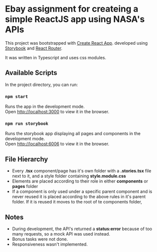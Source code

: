 # Ebay assignment for createing a simple ReactJS app using NASA's APIs

This project was bootstrapped with [Create React App](https://github.com/facebook/create-react-app).
developed using [Storybook](https://storybook.js.org/) and [React Router](https://reactrouter.com/en/main).

It was written in Typescript and uses css modules.

## Available Scripts
In the project directory, you can run:

### `npm start`

Runs the app in the development mode.\
Open [http://localhost:3000](http://localhost:3000) to view it in the browser.

### `npm run storybook`

Runs the storybook app displaying all pages and components in the development mode.\
Open [http://localhost:6006](http://localhost:6006) to view it in the browser.

## File Hierarchy
*   Every **.tsx** component/page has it's own folder with a **.stories.tsx** file next to it, and a style folder containing **style.module.css**
*   Elements are placed according to their role in either **components** or **pages** folder
*   If a component is only used under a specific parent component and is never reused it is placed according to the above rules in it's parent folder. If it is reused it moves to the root of te components folder,
## Notes
*   During development, the API's returned a **status:error** because of too many requests, so a mock API was used instead.
*   Bonus tasks were not done.
*   Responsiveness wasn't implemented.

